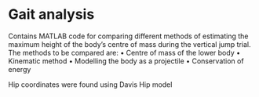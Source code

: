 # Gait analysis 

Contains MATLAB code for  comparing different methods of estimating the maximum height of the body’s centre of mass during the vertical jump trial.
The methods to be compared are:
• Centre of mass of the lower body
• Kinematic method
• Modelling the body as a projectile
• Conservation of energy

Hip coordinates were found using  Davis Hip model 
